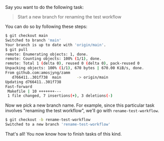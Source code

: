 

Say you want to do the following task:

> Start a new branch for renaming the test workflow

You can do so by following these steps:

```bash
$ git checkout main
Switched to branch 'main'
Your branch is up to date with 'origin/main'.
$ git pull
remote: Enumerating objects: 1, done.
remote: Counting objects: 100% (1/1), done.
remote: Total 1 (delta 0), reused 0 (delta 0), pack-reused 0
Unpacking objects: 100% (1/1), 670 bytes | 670.00 KiB/s, done.
From github.com:amosjyng/zamm
   d766411..301f738  main       -> origin/main
Updating d766411..301f738
Fast-forward
 Makefile | 10 +++++++---
 1 file changed, 7 insertions(+), 3 deletions(-)
```

Now we pick a new branch name. For example, since this particular task involves "renaming the test workflow", we'll go with `rename-test-workflow`.

```bash
$ git checkout -b rename-test-workflow
Switched to a new branch 'rename-test-workflow'
```

That's all! You now know how to finish tasks of this kind.
